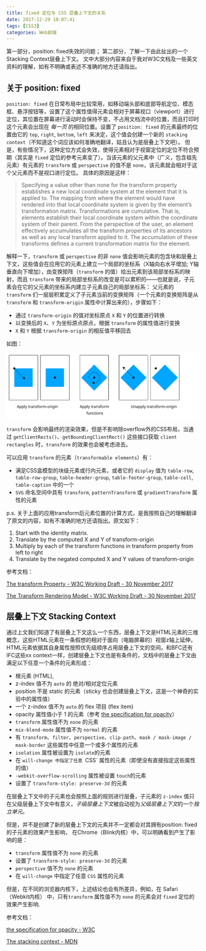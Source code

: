 ```yaml
---
title: fixed 定位与 CSS 层叠上下文的关系
date: 2017-12-29 18:07:41
tags: [CSS3]
categories: Web前端 
---
```

第一部分，position: fixed失效的问题；
第二部分，了解一下由此扯出的一个Stacking Context层叠上下文。
文中大部分内容来自于我对W3C文档及一些英文资料的理解，如有不明确或表述不准确的地方还请指出。
<!-- more -->
## 关于 position: fixed

`position: fixed` 在日常布局中比较常用，如移动端头部和底部导航定位、模态框、悬浮按钮等，设置了这个属性值得元素会相对于屏幕视口（viewport）进行定位，其位置在屏幕进行滚动时会保持不变，不占用文档流中的位置，而且打印时这个元素会出现在 *每一页* 的相同位置。设置了 `position: fixed` 的元素最终的位置由它的 `top`, `right`, `bottom`, `left` 来决定，这个值会创建一个新的 `stacking context`（不知道这个词应该如何准确地翻译，姑且认为是层叠上下文吧）。
但是，有些情况下，这种定位方式会失效，使得元素相对于视窗定位的定位不符合预期（其实是 `fixed` 定位的参考元素变了）。当该元素的父元素中（广义，包含祖先元素）有元素的 `transform` 或 `perspective` 的值不是 `none`，该元素就会相对于这个父元素而不是视口进行定位。
具体的原因是这样：

 > Specifying a value other than none for the transform property establishes a new local coordinate system at the element that it is applied to. The mapping from where the element would have rendered into that local coordinate system is given by the element’s transformation matrix. Transformations are cumulative. That is, elements establish their local coordinate system within the coordinate system of their parent. From the perspective of the user, an element effectively accumulates all the transform properties of its ancestors as well as any local transform applied to it. The accumulation of these transforms defines a current transformation matrix for the element.

解释一下，`transform` 或 `perspective` 的非 `none` 值会影响元素的包含块和层叠上下文，这些值会在应用它的元素上建立一个局部的坐标系（X轴向右水平增加; Y轴垂直向下增加），由变换矩阵（`transform` 的值）给出元素到该局部坐标系的映射，而且 `transform` 带来的局部坐标系的改变是可以累积的——也就是说，子元素会在它的父元素的坐标系内建立子元素自己的局部坐标系：
父元素的 `transform` 们一层层积累定义了子元素当前的变换矩阵（一个元素的变换矩阵是从 `transform` 和 `transform-origin` 属性中计算出来的），步骤如下：

 - 通过 `transform-origin` 的值对坐标原点 `X` 和 `Y` 的位置进行转换
 - 以变换后的 `X`、`Y` 为坐标原点原点，根据 `transform` 的属性值进行变换
 - `X` 和 `Y` 根据 `transform-origin` 的相反值平移回去

如图：

![transform 计算过程](css-stacking-context/origin1.svg)

`transform` 会影响最终的渲染效果，但是不影响除overflow外的CSS布局，当通过 `getClientRects()`、`getBoundingClientRect()` 这些接口获取 `client rectangles` 时，`transform` 的效果也会被考虑进去。

可以应用 `transform` 的元素（`transformable elements`）有：
 - 满足CSS盒模型的块级元素或行内元素，或者它的 `display` 值为 `table-row`, `table-row-group`, `table-header-group`, `table-footer-group`, `table-cell`, `table-caption` 中的一个
 - `SVG` 命名空间中具有 `transform`, `patternTransform` 或 `gradientTransform` 属性的元素


p.s. 关于上面的应用transform后元素位置的计算方式，是我按照自己的理解翻译了原文的内容，如有不准确的地方还请指出。原文如下：
 >
 1. Start with the identity matrix.
 2. Translate by the computed X and Y of transform-origin
 3. Multiply by each of the transform functions in transform property from left to right
 4. Translate by the negated computed X and Y values of transform-origin

参考文档：

[The transform Property - W3C Working Draft - 30 November 2017](https://www.w3.org/TR/css-transforms-1/#propdef-transform)

[The Transform Rendering Model - W3C Working Draft - 30 November 2017](https://www.w3.org/TR/css-transforms-1/#transform-rendering)

## 层叠上下文 Stacking Context

通过上文我们知道了有层叠上下文这么一个东西，层叠上下文是HTML元素的三维概念，这些HTML元素在一条假想的相对于面向（电脑屏幕的）视窗z轴上延伸，HTML元素依据其自身属性按照优先级顺序占用层叠上下文的空间。和BFC还有IFC这些xx context一样，创建层叠上下文也是有条件的，文档中的层叠上下文由满足以下任意一个条件的元素形成：

 - 根元素 (HTML),
 - z-index 值不为 `auto` 的 绝对/相对定位元素
 - position 不是 static 的元素（sticky 也会创建层叠上下文，这是一个神奇的实验中的属性值）
 - 一个 z-index 值不为 `auto` 的 flex 项目 (flex item)
 - opacity 属性值小于 1 的元素（参考 [the specification for opacity](https://www.w3.org/TR/css-color-3/#transparency)）
 - `transform` 属性值不为 `none` 的元素
 - `mix-blend-mode` 属性值不为 `normal` 的元素
 - 有 `transform`、`filter`、`perspective`、`clip-path`、`mask / mask-image / mask-border` 这些属性中任意一个或多个属性的元素
 - `isolation` 属性被设置为 `isolate`的元素
 - 在 `will-change 中指定了任意 `CSS` 属性的元素（即使没有直接指定这些属性的值）
 - `-webkit-overflow-scrolling` 属性被设置 `touch`的元素
 - 设置了 `transform-style: preserve-3d` 的元素

在层叠上下文中的子元素也会按照上面的规则进行层叠，子元素的 `z-index` 值只在父级层叠上下文中有意义，*子级层叠上下文*被自动视为*父级层叠上下文*的一个*独立单元*。

但是，并不是创建了新的层叠上下文的元素并不一定都会对其拥有position: fixed的子元素的效果产生影响，
在Chrome（Blink内核）中，可以明确看到产生了影响的是：

 - `transform` 属性值不为 `none` 的元素
 - 设置了 `transform-style: preserve-3d` 的元素
 - `perspective` 值不为 `none` 的元素
 - 在 `will-change` 中指定了任意 `CSS` 属性的元素

但是，在不同的浏览器内核下，上述结论也会有所差异，例如，在 Safari（Webkit内核） 中，只有`transform` 属性值不为 `none` 的元素会对 `fixed` 定位的效果产生影响.

参考文档：

[the specification for opacity - W3C](https://www.w3.org/TR/css-color-3/#transparency)

[The stacking context - MDN](https://developer.mozilla.org/en-US/docs/Web/CSS/CSS_Positioning/Understanding_z_index/The_stacking_context)